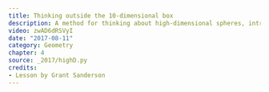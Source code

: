 ```yaml
---
title: Thinking outside the 10-dimensional box
description: A method for thinking about high-dimensional spheres, introduced in the context of a classic example involving a high-dimensional sphere inside a high-dimensional box.
video: zwAD6dRSVyI
date: "2017-08-11"
category: Geometry
chapter: 4
source: _2017/highD.py
credits:
- Lesson by Grant Sanderson
---
```

